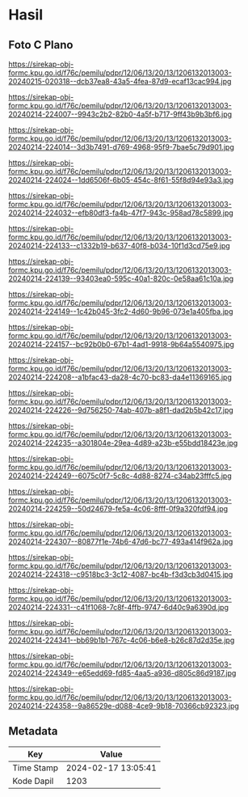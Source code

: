 # Hasil

## Foto C Plano

https://sirekap-obj-formc.kpu.go.id/f76c/pemilu/pdpr/12/06/13/20/13/1206132013003-20240215-020318--dcb37ea8-43a5-4fea-87d9-ecaf13cac994.jpg

https://sirekap-obj-formc.kpu.go.id/f76c/pemilu/pdpr/12/06/13/20/13/1206132013003-20240214-224007--9943c2b2-82b0-4a5f-b717-9ff43b9b3bf6.jpg

https://sirekap-obj-formc.kpu.go.id/f76c/pemilu/pdpr/12/06/13/20/13/1206132013003-20240214-224014--3d3b7491-d769-4968-95f9-7bae5c79d901.jpg

https://sirekap-obj-formc.kpu.go.id/f76c/pemilu/pdpr/12/06/13/20/13/1206132013003-20240214-224024--1dd6506f-6b05-454c-8f61-55f8d94e93a3.jpg

https://sirekap-obj-formc.kpu.go.id/f76c/pemilu/pdpr/12/06/13/20/13/1206132013003-20240214-224032--efb80df3-fa4b-47f7-943c-958ad78c5899.jpg

https://sirekap-obj-formc.kpu.go.id/f76c/pemilu/pdpr/12/06/13/20/13/1206132013003-20240214-224133--c1332b19-b637-40f8-b034-10f1d3cd75e9.jpg

https://sirekap-obj-formc.kpu.go.id/f76c/pemilu/pdpr/12/06/13/20/13/1206132013003-20240214-224139--93403ea0-595c-40a1-820c-0e58aa61c10a.jpg

https://sirekap-obj-formc.kpu.go.id/f76c/pemilu/pdpr/12/06/13/20/13/1206132013003-20240214-224149--1c42b045-3fc2-4d60-9b96-073e1a405fba.jpg

https://sirekap-obj-formc.kpu.go.id/f76c/pemilu/pdpr/12/06/13/20/13/1206132013003-20240214-224157--bc92b0b0-67b1-4ad1-9918-9b64a5540975.jpg

https://sirekap-obj-formc.kpu.go.id/f76c/pemilu/pdpr/12/06/13/20/13/1206132013003-20240214-224208--a1bfac43-da28-4c70-bc83-da4e11369165.jpg

https://sirekap-obj-formc.kpu.go.id/f76c/pemilu/pdpr/12/06/13/20/13/1206132013003-20240214-224226--9d756250-74ab-407b-a8f1-dad2b5b42c17.jpg

https://sirekap-obj-formc.kpu.go.id/f76c/pemilu/pdpr/12/06/13/20/13/1206132013003-20240214-224235--a301804e-29ea-4d89-a23b-e55bdd18423e.jpg

https://sirekap-obj-formc.kpu.go.id/f76c/pemilu/pdpr/12/06/13/20/13/1206132013003-20240214-224249--6075c0f7-5c8c-4d88-8274-c34ab23fffc5.jpg

https://sirekap-obj-formc.kpu.go.id/f76c/pemilu/pdpr/12/06/13/20/13/1206132013003-20240214-224259--50d24679-fe5a-4c06-8fff-0f9a320fdf94.jpg

https://sirekap-obj-formc.kpu.go.id/f76c/pemilu/pdpr/12/06/13/20/13/1206132013003-20240214-224307--80877f1e-74b6-47d6-bc77-493a414f962a.jpg

https://sirekap-obj-formc.kpu.go.id/f76c/pemilu/pdpr/12/06/13/20/13/1206132013003-20240214-224318--c9518bc3-3c12-4087-bc4b-f3d3cb3d0415.jpg

https://sirekap-obj-formc.kpu.go.id/f76c/pemilu/pdpr/12/06/13/20/13/1206132013003-20240214-224331--c41f1068-7c8f-4ffb-9747-6d40c9a6390d.jpg

https://sirekap-obj-formc.kpu.go.id/f76c/pemilu/pdpr/12/06/13/20/13/1206132013003-20240214-224341--bb69b1b1-767c-4c06-b6e8-b26c87d2d35e.jpg

https://sirekap-obj-formc.kpu.go.id/f76c/pemilu/pdpr/12/06/13/20/13/1206132013003-20240214-224349--e65edd69-fd85-4aa5-a936-d805c86d9187.jpg

https://sirekap-obj-formc.kpu.go.id/f76c/pemilu/pdpr/12/06/13/20/13/1206132013003-20240214-224358--9a86529e-d088-4ce9-9b18-70366cb92323.jpg


## Metadata

| Key        | Value               |
| ---------- | ------------------- |
| Time Stamp | 2024-02-17 13:05:41 |
| Kode Dapil | 1203                |



